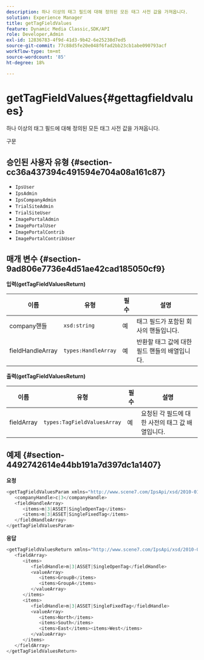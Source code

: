 ```yaml
---
description: 하나 이상의 태그 필드에 대해 정의된 모든 태그 사전 값을 가져옵니다.
solution: Experience Manager
title: getTagFieldValues
feature: Dynamic Media Classic,SDK/API
role: Developer,Admin
exl-id: 12836783-4f9d-41d3-9b42-6e25238d7ed5
source-git-commit: 77c88d5fe20e048f6fad2bb23cb1abe090793acf
workflow-type: tm+mt
source-wordcount: '85'
ht-degree: 18%

---
```


# getTagFieldValues{#gettagfieldvalues}

하나 이상의 태그 필드에 대해 정의된 모든 태그 사전 값을 가져옵니다.

구문

## 승인된 사용자 유형 {#section-cc36a437394c491594e704a08a161c87}

* `IpsUser`
* `IpsAdmin`
* `IpsCompanyAdmin`
* `TrialSiteAdmin`
* `TrialSiteUser`
* `ImagePortalAdmin`
* `ImagePortalUser`
* `ImagePortalContrib`
* `ImagePortalContribUser`

## 매개 변수 {#section-9ad806e7736e4d51ae42cad185050cf9}

**입력(getTagFieldValuesReturn)**

| 이름 | 유형 | 필수 | 설명 |
|---|---|---|---|
| company핸들 | `xsd:string` | 예 | 태그 필드가 포함된 회사의 핸들입니다. |
| fieldHandleArray | `types:HandleArray` | 예 | 반환할 태그 값에 대한 필드 핸들의 배열입니다. |

**출력(getTagFieldValuesReturn)**

| 이름 | 유형 | 필수 | 설명 |
|---|---|---|---|
| fieldArray | `types:TagFieldValuesArray` | 예 | 요청된 각 필드에 대한 사전의 태그 값 배열입니다. |

## 예제 {#section-4492742614e44bb191a7d397dc1a1407}

**요청**

```java
<getTagFieldValuesParam xmlns="http://www.scene7.com/IpsApi/xsd/2010-01-31">
   <companyHandle>c|3</companyHandle>
   <fieldHandleArray>
      <items>m|3|ASSET|SingleOpenTag</items>
      <items>m|3|ASSET|SingleFixedTag</items>
   </fieldHandleArray>
</getTagFieldValuesParam>
```

**응답**

```java
<getTagFieldValuesReturn xmlns="http://www.scene7.com/IpsApi/xsd/2010-01-31">
   <fieldArray>
      <items>
         <fieldHandle>m|3|ASSET|SingleOpenTag</fieldHandle>
         <valueArray>
            <items>GroupB</items>
            <items>GroupA</items>
         </valueArray>
      </items>
      <items>
         <fieldHandle>m|3|ASSET|SingleFixedTag</fieldHandle>
         <valueArray>
            <items>North</items>
            <items>South</items>
            <items>East</items><items>West</items>
         </valueArray>
      </items>
   </fieldArray>
</getTagFieldValuesReturn>
```
